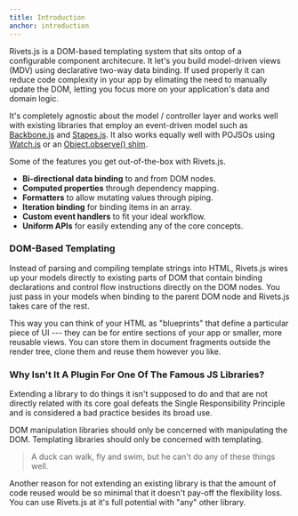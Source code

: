 ```yaml
---
title: Introduction
anchor: introduction
---
```


Rivets.js is a DOM-based templating system that sits ontop of a configurable component architecure. It let's you build model-driven views (MDV) using declarative two-way data binding. If used properly it can reduce code complexity in your app by elimating the need to manually update the DOM, letting you focus more on your application's data and domain logic.

It's completely agnostic about the model / controller layer and works well with existing libraries that employ an event-driven model such as [Backbone.js](http://backbonejs.org) and [Stapes.js](http://hay.github.com/stapes/). It also works equally well with POJSOs using [Watch.js](https://github.com/melanke/Watch.JS) or an [Object.observe() shim](https://github.com/KapIT/observe-shim).

Some of the features you get out-of-the-box with Rivets.js.

<ul class="check-list">
  <li><strong>Bi-directional data binding</strong> to and from DOM nodes.</li>
  <li><strong>Computed properties</strong> through dependency mapping.</li>
  <li><strong>Formatters</strong> to allow mutating values through piping.</li>
  <li><strong>Iteration binding</strong> for binding items in an array.</li>
  <li><strong>Custom event handlers</strong> to fit your ideal workflow.</li>
  <li><strong>Uniform APIs</strong> for easily extending any of the core concepts.</li>
</ul>

### DOM-Based Templating

Instead of parsing and compiling template strings into HTML, Rivets.js wires up your models directly to existing parts of DOM that contain binding declarations and control flow instructions directly on the DOM nodes. You just pass in your models when binding to the parent DOM node and Rivets.js takes care of the rest.

This way you can think of your HTML as "blueprints" that define a particular piece of UI --- they can be for entire sections of your app or smaller, more reusable views. You can store them in document fragments outside the render tree, clone them and reuse them however you like.

### Why Isn't It A Plugin For One Of The Famous JS Libraries?

Extending a library to do things it isn't supposed to do and that are not directly related with its core goal defeats the Single Responsibility Principle and is considered a bad practice besides its broad use.

DOM manipulation libraries should only be concerned with manipulating the DOM. Templating libraries should only be concerned with templating.

> A duck can walk, fly and swim, but he can't do any of these things well.

Another reason for not extending an existing library is that the amount of code reused would be so minimal that it doesn't pay-off the flexibility loss. You can use Rivets.js at it's full potential with "any" other library.
